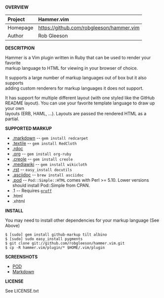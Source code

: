__OVERVIEW__

| Project         | Hammer.vim 
|:----------------|:--------------------------------------------------
| Homepage        | https://github.com/robgleeson/hammer.vim
| Author          | Rob Gleeson

__DESCRITPION__

Hammer is a Vim plugin written in Ruby that can be used to render your favorite   
markup language to HTML for viewing in your browser of choice.    

It supports a large number of markup languages out of box but it also supports   
adding custom renderers for markup languages it does not support.

It has support for multiple different layout (with one styled like the GitHub   
README layout). You can use your favorite template language to draw up your own   
layouts (ERB, HAML, …). Layouts are passed the rendered HTML as a partial.

__SUPPORTED MARKUP__

* [.markdown](http://daringfireball.net/projects/markdown/) -- `gem install redcarpet`
* [.textile](http://www.textism.com/tools/textile/) -- `gem install RedCloth`
* [.rdoc](http://rdoc.sourceforge.net/)
* [.org](http://orgmode.org/) -- `gem install org-ruby`
* [.creole](http://wikicreole.org/) -- `gem install creole`
* [.mediawiki](http://www.mediawiki.org/wiki/Help:Formatting) -- `gem install wikicloth`
* [.rst](http://docutils.sourceforge.net/rst.html) -- `easy_install docutils`
* [.asciidoc](http://www.methods.co.nz/asciidoc/) -- `brew install asciidoc`
* [.pod](http://search.cpan.org/dist/perl/pod/perlpod.pod) -- `Pod::Simple::HTML`
  comes with Perl >= 5.10. Lower versions should install Pod::Simple from CPAN.
* .1 -- Requires [`groff`](http://www.gnu.org/software/groff/)
* .html
* .xhtml


__INSTALL__

You may need to install other dependencies for your markup language (See Above)  

    $ [sudo] gem install github-markup tilt albino
    $ [sudo] sudo easy_install pygments
    $ git clone git://github.com/robgleeson/hammer.vim.git
    $ cp -R hammer.vim/plugin/* $HOME/.vim/plugin


__SCREENSHOTS__

* [POD](http://d.pr/16YG)
* [Markdown](http://d.pr/GEuT)


__LICENSE__

See LICENSE.txt
